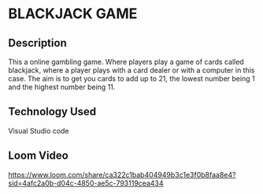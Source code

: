 # BLACKJACK GAME

## Description

This a online gambling game. Where players play a game of cards called blackjack, where a player plays with a card dealer or with a computer in this case. The aim is to get you cards to add up to 21, the lowest number being 1 and the highest number being 11. 

## Technology Used

Visual Studio code

## Loom Video

https://www.loom.com/share/ca322c1bab404949b3c1e3f0b8faa8e4?sid=4afc2a0b-d04c-4850-ae5c-793119cea434
